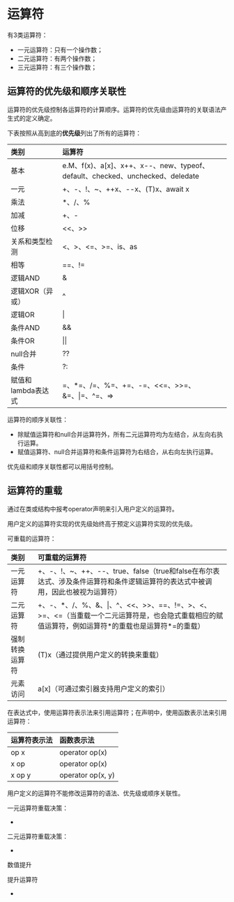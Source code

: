 # 运算符

有3类运算符：

* 一元运算符：只有一个操作数；
* 二元运算符：有两个操作数；
* 三元运算符：有三个操作数；

## 运算符的优先级和顺序关联性

运算符的优先级控制各运算符的计算顺序。运算符的优先级由运算符的关联语法产生式的定义确定。

下表按照从高到底的**优先级**列出了所有的运算符：

| 类别 | 运算符 |
| :--- | :--- |
| 基本 | e.M、f\(x\)、a\[x\]、x++、x--、new、typeof、default、checked、unchecked、deledate |
| 一元 | +、-、!、~、++x、--x、\(T\)x、await x |
| 乘法 | \*、/、% |
| 加减 | +、- |
| 位移 | &lt;&lt;、&gt;&gt; |
| 关系和类型检测 | &lt;、&gt;、&lt;=、&gt;=、is、as |
| 相等 | ==、!= |
| 逻辑AND | & |
| 逻辑XOR（异或） | ^ |
| 逻辑OR | \| |
| 条件AND | && |
| 条件OR | \|\| |
| null合并 | ?? |
| 条件 | ?: |
| 赋值和lambda表达式 | =、\*=、/=、%=、+=、-=、&lt;&lt;=、&gt;&gt;=、&=、\|=、^=、=&gt; |

运算符的顺序关联性：

* 除赋值运算符和null合并运算符外，所有二元运算符均为左结合，从左向右执行运算。
* 赋值运算符、null合并运算符和条件运算符为右结合，从右向左执行运算。

优先级和顺序关联性都可以用括号控制。

## 运算符的重载

通过在类或结构中报考operator声明来引入用户定义的运算符。

用户定义的运算符实现的优先级始终高于预定义运算符实现的优先级。

可重载的运算符：

| 类别 | 可重载的运算符 |
| :--- | :--- |
| 一元运算符 | +、-、!、~、++、--、true、false（true和false在布尔表达式、涉及条件运算符和条件逻辑运算符的表达式中被调用，因此也被视为运算符） |
| 二元运算符 | +、-、\*、/、%、&、\|、^、&lt;&lt;、&gt;&gt;、==、!=、&gt;、&lt;、&gt;=、&lt;=（当重载一个二元运算符是，也会隐式重载相应的赋值运算符，例如运算符\*的重载也是运算符\*=的重载） |
| 强制转换运算符 | \(T\)x（通过提供用户定义的转换来重载） |
| 元素访问 | a\[x\]（可通过索引器支持用户定义的索引） |

在表达式中，使用运算符表示法来引用运算符；在声明中，使用函数表示法来引用运算符：

| 运算符表示法 | 函数表示法 |
| :--- | :--- |
| op x | operator op\(x\) |
| x op | operator op\(x\) |
| x op y | operator op\(x, y\) |

用户定义的运算符不能修改运算符的语法、优先级或顺序关联性。

一元运算符重载决策：

* 
二元运算符重载决策：

* 
数值提升



提升运算符

* 




